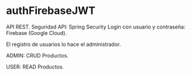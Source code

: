 # authFirebaseJWT

API REST.
Seguridad API: Spring Security
Login con usuario y contraseña: Firebase (Google Cloud).

El registro de usuarios lo hace el administrador.

ADMIN: CRUD Productos.

USER: READ Productos.


